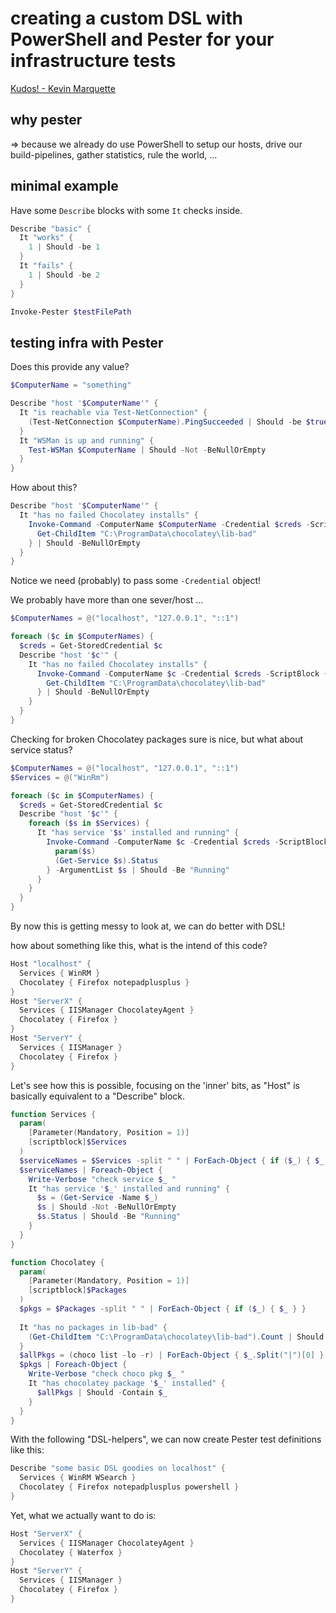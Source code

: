 
# creating a custom DSL with PowerShell and Pester for your infrastructure tests

[Kudos! - Kevin Marquette](https://powershellexplained.com/2017-02-26-Powershell-DSL-intro-to-domain-specific-languages-part-1/)

## why pester

=> because we already do use PowerShell to setup our hosts, drive our build-pipelines, gather statistics, rule the world, ...

## minimal example

Have some `Describe` blocks with some `It` checks inside.

```PowerShell
Describe "basic" {
  It "works" {
    1 | Should -be 1
  }
  It "fails" {
    1 | Should -be 2
  }
}
```

```PowerShell
Invoke-Pester $testFilePath
```

## testing infra with Pester

Does this provide any value?

```PowerShell
$ComputerName = "something"

Describe "host '$ComputerName'" {
  It "is reachable via Test-NetConnection" {
    (Test-NetConnection $ComputerName).PingSucceeded | Should -be $true
  }
  It "WSMan is up and running" {
    Test-WSMan $ComputerName | Should -Not -BeNullOrEmpty
  }
}
```

How about this?

```PowerShell
Describe "host '$ComputerName'" {
  It "has no failed Chocolatey installs" {
    Invoke-Command -ComputerName $ComputerName -Credential $creds -ScriptBlock {
      Get-ChildItem "C:\ProgramData\chocolatey\lib-bad"
    } | Should -BeNullOrEmpty
  }
}
```

Notice we need (probably) to pass some `-Credential` object!

We probably have more than one sever/host ...

```PowerShell
$ComputerNames = @("localhost", "127.0.0.1", "::1")

foreach ($c in $ComputerNames) {
  $creds = Get-StoredCredential $c
  Describe "host '$c'" {
    It "has no failed Chocolatey installs" {
      Invoke-Command -ComputerName $c -Credential $creds -ScriptBlock {
        Get-ChildItem "C:\ProgramData\chocolatey\lib-bad"
      } | Should -BeNullOrEmpty
    }
  }
}
```

Checking for broken Chocolatey packages sure is nice, but what about service status?

```PowerShell
$ComputerNames = @("localhost", "127.0.0.1", "::1")
$Services = @("WinRm")

foreach ($c in $ComputerNames) {
  $creds = Get-StoredCredential $c
  Describe "host '$c'" {
    foreach ($s in $Services) {
      It "has service '$s' installed and running" {
        Invoke-Command -ComputerName $c -Credential $creds -ScriptBlock {
          param($s)
          (Get-Service $s).Status
        } -ArgumentList $s | Should -Be "Running"
      }
    }
  }
}
```

By now this is getting messy to look at, we can do better with DSL!

how about something like this, what is the intend of this code?

```PowerShell
Host "localhost" {
  Services { WinRM }
  Chocolatey { Firefox notepadplusplus }
}
Host "ServerX" {
  Services { IISManager ChocolateyAgent }
  Chocolatey { Firefox }
}
Host "ServerY" {
  Services { IISManager }
  Chocolatey { Firefox }
}
```

Let's see how this is possible, focusing on the 'inner' bits, as "Host" is basically equivalent to a "Describe" block.

```PowerShell
function Services {
  param(
    [Parameter(Mandatory, Position = 1)]
    [scriptblock]$Services
  )
  $serviceNames = $Services -split " " | ForEach-Object { if ($_) { $_ } }
  $serviceNames | Foreach-Object { 
    Write-Verbose "check service $_ "
    It "has service '$_' installed and running" {
      $s = (Get-Service -Name $_)
      $s | Should -Not -BeNullOrEmpty
      $s.Status | Should -Be "Running"
    }
  }
}

function Chocolatey {
  param(
    [Parameter(Mandatory, Position = 1)]
    [scriptblock]$Packages
  )
  $pkgs = $Packages -split " " | ForEach-Object { if ($_) { $_ } }
  
  It "has no packages in lib-bad" {
    (Get-ChildItem "C:\ProgramData\chocolatey\lib-bad").Count | Should -Be 0
  }
  $allPkgs = (choco list -lo -r) | ForEach-Object { $_.Split("|")[0] }
  $pkgs | Foreach-Object { 
    Write-Verbose "check choco pkg $_ "
    It "has chocolatey package '$_' installed" {
      $allPkgs | Should -Contain $_
    }
  }
}
```

With the following "DSL-helpers", we can now create Pester test definitions like this:

```PowerShell
Describe "some basic DSL goodies on localhost" {
  Services { WinRM WSearch }
  Chocolatey { Firefox notepadplusplus powershell }
}
```

Yet, what we actually want to do is:

```PowerShell
Host "ServerX" {
  Services { IISManager ChocolateyAgent }
  Chocolatey { Waterfox }
}
Host "ServerY" {
  Services { IISManager }
  Chocolatey { Firefox }
}
```
